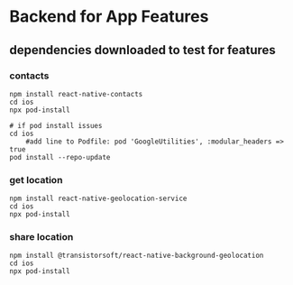 # Backend for App Features

## dependencies downloaded to test for features
### contacts
```
npm install react-native-contacts
cd ios
npx pod-install

# if pod install issues
cd ios
    #add line to Podfile: pod 'GoogleUtilities', :modular_headers => true
pod install --repo-update        
```
### get location
```
npm install react-native-geolocation-service
cd ios
npx pod-install
```
### share location
```
npm install @transistorsoft/react-native-background-geolocation
cd ios
npx pod-install
```